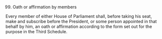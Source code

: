 99. Oath or affirmation by members

Every member of either House of Parliament shall, before taking his seat, make and subscribe before the President, or some person appointed in that behalf by him, an oath or affirmation according to the form set out for the purpose in the Third Schedule.

